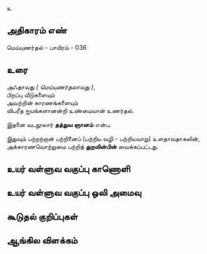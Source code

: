 உ


## அதிகாரம் எண்

மெய்யுணர்தல் - பாயிரம் - 036

## உரை

அஃதாவது _( மெய்யுணர்தலாவது )_,  
பிறப்பு வீடுகளையும்  
அவற்றின் காரணங்களையும்  
விபரீத ஐயங்களானன்றி உண்மையான் உணர்தல்.  

இதனை வடநூலார் **தத்துவ ஞானம்** என்ப.  

இதுவும் பற்றற்றான் பற்றினைப் (பற்றிய வழி - பற்றியவாறு) உளதாவதாகலின்,  
அக்காரணவொற்றுமை பற்றித் **துறவின்பின்** வைக்கப்பட்டது.


## உயர் வள்ளுவ வகுப்பு காணொளி


## உயர் வள்ளுவ வகுப்பு ஒலி அமைவு 


## கூடுதல் குறிப்புகள்


## ஆங்கில விளக்கம்

